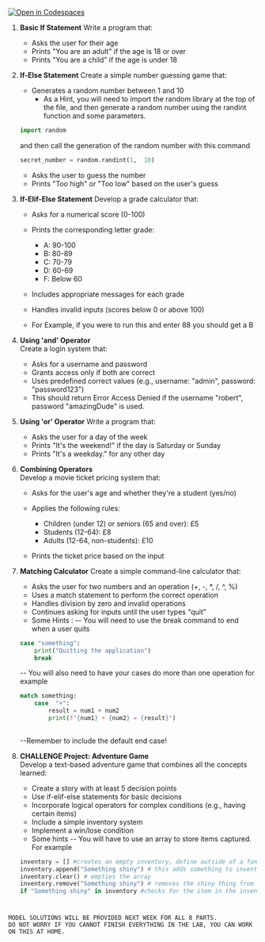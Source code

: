 [![Open in Codespaces](https://classroom.github.com/assets/launch-codespace-2972f46106e565e64193e422d61a12cf1da4916b45550586e14ef0a7c637dd04.svg)](https://classroom.github.com/open-in-codespaces?assignment_repo_id=16492732)
1.  **Basic If Statement**
    Write a program that:
    -   Asks the user for their age
    -   Prints "You are an adult" if the age is 18 or over
    -   Prints "You are a child" if the age is under 18
    
2.  **If-Else Statement**
    Create a simple number guessing game that:
    -   Generates a random number between 1 and 10
	    - As a Hint, you will need to import the random library at the top of the file, and then generate a random number using the randint function and some parameters. 
	```python		
	import random 
	```
	and then call the generation of the random number with this command
	```python
	secret_number = random.randint(1,  10)
	```
	

    -   Asks the user to guess the number
    -   Prints "Too high" or "Too low" based on the user's guess 
    

3.  **If-Elif-Else Statement**
    Develop a grade calculator that:
    -   Asks for a numerical score (0-100)
    -   Prints the corresponding letter grade:
        
        -   A: 90-100
        -   B: 80-89
        -   C: 70-79
        -   D: 60-69
        -   F: Below 60
        
    -   Includes appropriate messages for each grade
    -   Handles invalid inputs (scores below 0 or above 100)
    -   For Example, if you were to run this and enter 88 you should get a B

4.  **Using 'and' Operator**  
    Create a login system that:
    -   Asks for a username and password
    -   Grants access only if both are correct
    -   Uses predefined correct values (e.g., username: "admin", password: "password123")
    -  This should return Error Access Denied if the username "robert", password "amazingDude" is used.
    
    
5.  **Using 'or' Operator** 
    Write a program that:
    -   Asks the user for a day of the week
    -   Prints "It's the weekend!" if the day is Saturday or Sunday
    -   Prints "It's a weekday." for any other day

6.  **Combining Operators**  
    Develop a movie ticket pricing system that:
    -   Asks for the user's age and whether they're a student (yes/no)
    -   Applies the following rules:
        
        -   Children (under 12) or seniors (65 and over): £5
        -   Students (12-64): £8
        -   Adults (12-64, non-students): £10
        
    -   Prints the ticket price based on the input

7. **Matching Calculator** 
Create a simple command-line calculator that:

	-   Asks the user for two numbers and an operation (+, -, *, /, ^, %)
	-   Uses a match statement to perform the correct operation
	-   Handles division by zero and invalid operations
	-   Continues asking for inputs until the user types "quit"
	- Some Hints :
	-- You will need to use the break command to end when a user quits 
	```python
	case "something":
		print("Quitting the application")
		break
	```
	-- You will also need to have your cases do more than one operation for example
	```python
	match something: 
		case  "+": 
			result = num1 + num2 
			print(f"{num1} + {num2} = {result}")
			
	```
	--Remember to include the default end case!
	
8. **CHALLENGE Project: Adventure Game**  
Develop a text-based adventure game that combines all the concepts learned:

	-   Create a story with at least 5 decision points
	-   Use if-elif-else statements for basic decisions
	-   Incorporate logical operators for complex conditions (e.g., having certain items)
	-   Include a simple inventory system
	-   Implement a win/lose condition
	- Some hints 
	-- You will have to use an array to store items captured. For example 
	```python
	inventory = [] #creates an empty inventory, define outside of a function for now
	inventory.append("Something shiny") # this adds something to inventory array
	inventory.clear() # empties the array 
	inventory.remove("Something shiny") # removes the shiny thing from the inventory
	if "Something shiny" in inventory #checks for the item in the inventory
	
	```

#
	MODEL SOLUTIONS WILL BE PROVIDED NEXT WEEK FOR ALL 8 PARTS.
	DO NOT WORRY IF YOU CANNOT FINISH EVERYTHING IN THE LAB, YOU CAN WORK ON THIS AT HOME.
